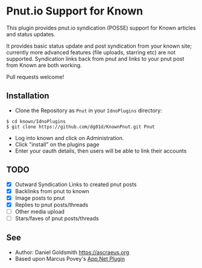 Pnut.io Support for Known
==========================

This plugin provides pnut.io syndication (POSSE) support for Known articles and status updates.

It provides basic status update and post syndication from your known site; currently more advanced features (file uploads, starring etc) are not supported. Syndication links back from pnut and links to your pnut post from Known are both working.

Pull requests welcome!

Installation
------------

* Clone the Repository as `Pnut` in your `IdnoPlugins` directory:
```
$ cd known/IdnoPlugins
$ git clone https://github.com/dg01d/KnownPnut.git Pnut
```
* Log into known and click on Administration.
* Click "install" on the plugins page
* Enter your oauth details, then users will be able to link their accounts

TODO
----

* [x] Outward Syndication Links to created pnut posts
* [x] Backlinks from pnut to known
* [X] Image posts to pnut
* [X] Replies to pnut posts/threads
* [ ] Other media upload
* [ ] Stars/faves of pnut posts/threads

See
---
 * Author: Daniel Goldsmith <https://ascraeus.org>
 * Based upon Marcus Povey's [App.Net Plugin](https://github.com/mapkyca/KnownAppNet)
